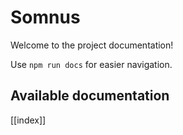 # Somnus

Welcome to the project documentation!

Use `npm run docs` for easier navigation.

## Available documentation

[[index]]
